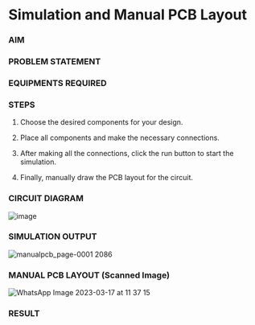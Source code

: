 # Simulation and Manual PCB Layout

### AIM

### PROBLEM STATEMENT

### EQUIPMENTS REQUIRED

### STEPS
1) Choose the desired components for your design.

2) Place all components and make the necessary connections.

3) After making all the connections, click the run button to start the simulation.

4) Finally, manually draw the PCB layout for the circuit.

### CIRCUIT DIAGRAM


![image](https://user-images.githubusercontent.com/69795479/225827042-6ed2094f-386d-46c5-9647-a516f06bca77.png)

### SIMULATION OUTPUT
![manualpcb_page-0001 2086](https://user-images.githubusercontent.com/69795479/225825968-6b28bba6-01b9-42c9-b9a7-9b7d785dfe10.jpg)

### MANUAL PCB LAYOUT (Scanned Image)
![WhatsApp Image 2023-03-17 at 11 37 15](https://user-images.githubusercontent.com/69795479/225826147-7ce0a03c-99f4-4ee8-885d-a3cf6983090d.jpg)


### RESULT

